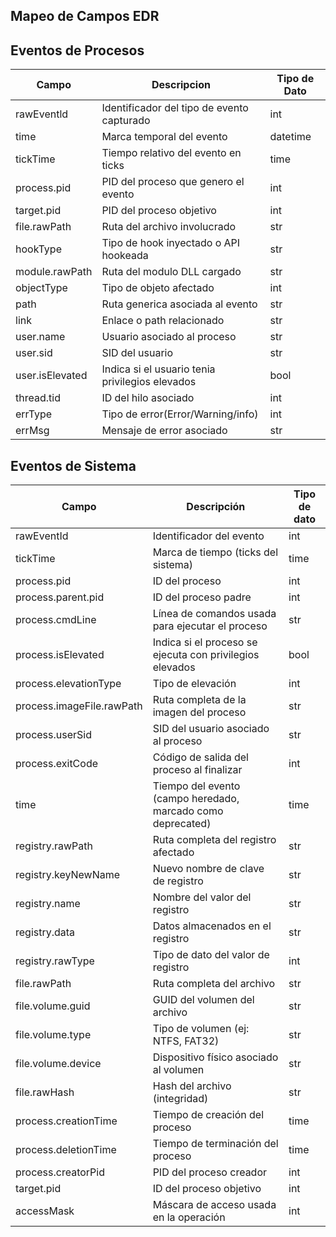 ##  Mapeo de Campos EDR                                                                 


## Eventos de Procesos
| Campo               |Descripcion                                        | Tipo de Dato |
|---------------------|---------------------------------------------------|--------------|
| rawEventld          |  Identificador del tipo de evento capturado       | int          |
| time                |  Marca temporal del evento                        | datetime     |
| tickTime            |  Tiempo relativo del evento en ticks              | time         |
| process.pid         |  PID del proceso que genero el evento             | int          |
| target.pid          |  PID del proceso objetivo                         | int          |
| file.rawPath        |  Ruta del archivo involucrado                     | str          |
| hookType            |  Tipo de hook inyectado o API hookeada            | str          |
| module.rawPath      |  Ruta del modulo DLL cargado                      | str          |
| objectType          |  Tipo de objeto afectado                          | int          |
| path                |  Ruta generica asociada al evento                 | str          |
| link                |  Enlace o path relacionado                        | str          |
| user.name           |  Usuario asociado al proceso                      | str          |
| user.sid            |  SID del usuario                                  | str          |
| user.isElevated     |  Indica si el usuario tenia privilegios elevados  | bool         |
| thread.tid          |  ID del hilo asociado                             | int          |
| errType             |  Tipo de error(Error/Warning/info)                | int          |
| errMsg              |  Mensaje de error asociado                        | str          |


 ## Eventos de Sistema
| Campo                     | Descripción                                                  | Tipo de dato |
|---------------------------|--------------------------------------------------------------|--------------|
| rawEventId                | Identificador del evento                                     | int          |
| tickTime                  | Marca de tiempo (ticks del sistema)                          | time         |
| process.pid               | ID del proceso                                               | int          |
| process.parent.pid        | ID del proceso padre                                         | int          |
| process.cmdLine           | Línea de comandos usada para ejecutar el proceso             | str          |
| process.isElevated        | Indica si el proceso se ejecuta con privilegios elevados     | bool         |
| process.elevationType     | Tipo de elevación                                            | int          |
| process.imageFile.rawPath | Ruta completa de la imagen del proceso                       | str          |
| process.userSid           | SID del usuario asociado al proceso                          | str          |
| process.exitCode          | Código de salida del proceso al finalizar                    | int          |
| time                      | Tiempo del evento (campo heredado, marcado como deprecated)  | time         |
| registry.rawPath          | Ruta completa del registro afectado                          | str          |
| registry.keyNewName       | Nuevo nombre de clave de registro                            | str          |
| registry.name             | Nombre del valor del registro                                | str          |
| registry.data             | Datos almacenados en el registro                             | str          |
| registry.rawType          | Tipo de dato del valor de registro                           | int          |
| file.rawPath              | Ruta completa del archivo                                    | str          |
| file.volume.guid          | GUID del volumen del archivo                                 | str          |
| file.volume.type          | Tipo de volumen (ej: NTFS, FAT32)                            | str          |
| file.volume.device        | Dispositivo físico asociado al volumen                       | str          |
| file.rawHash              | Hash del archivo (integridad)                                | str          |
| process.creationTime      | Tiempo de creación del proceso                               | time         |
| process.deletionTime      | Tiempo de terminación del proceso                            | time         |
| process.creatorPid        | PID del proceso creador                                      | int          |
| target.pid                | ID del proceso objetivo                                      | int          |
| accessMask                | Máscara de acceso usada en la operación                      | int          |

